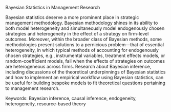 Bayesian Statistics in Management Research

Bayesian statistics deserve a more prominent place in strategic management methodology. Bayesian methodology shines in its ability to both model heterogeneity and simultaneously model endogenously chosen strategies and heterogeneity in the effect of a strategy on firm-level outcomes. Moreover, within the broader class of Bayesian methods, some methodologies present solutions to a pernicious problem—that of essential heterogeneity, in which typical methods of accounting for endogenously chosen strategies, e.g., instrumental variables, treatment effects models, or random-coefficient models, fail when the effects of strategies on outcomes are heterogeneous across firms. Research about Bayesian inference, including discussions of the theoretical underpinnings of Bayesian statistics and how to implement an empirical workflow using Bayesian statistics, can be useful for building bespoke models to fit theoretical questions pertaining to management research.

Keywords: Bayesian inference, causal inference, endogeneity, heterogeneity, resource-based theory